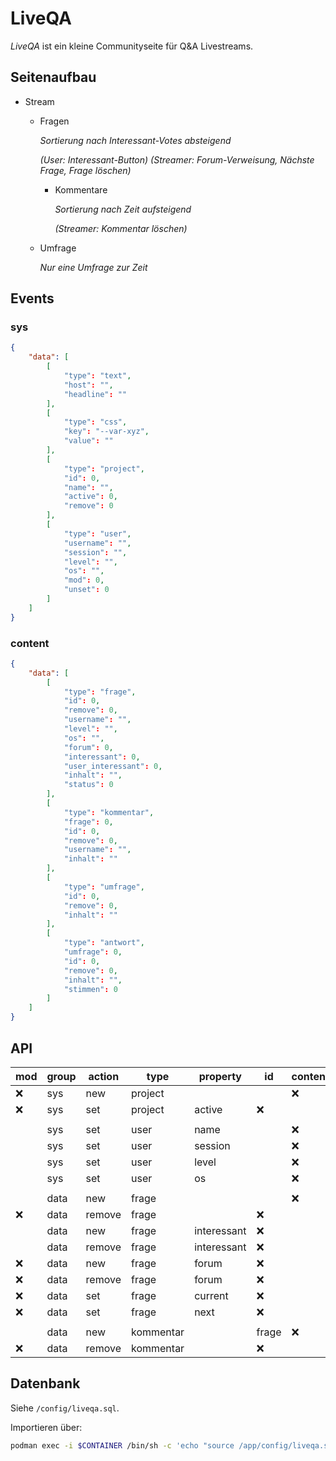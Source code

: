 # LiveQA

*LiveQA* ist ein kleine Communityseite für Q&A Livestreams.

## Seitenaufbau

- Stream

  - Fragen

    *Sortierung nach Interessant-Votes absteigend*

    *(User: Interessant-Button)*
    *(Streamer: Forum-Verweisung, Nächste Frage, Frage löschen)*

    - Kommentare

      *Sortierung nach Zeit aufsteigend*

      *(Streamer: Kommentar löschen)*

  - Umfrage

    *Nur eine Umfrage zur Zeit*

## Events

### sys

```json
{
    "data": [
        [
            "type": "text",
            "host": "",
            "headline": ""
        ],
        [
            "type": "css",
            "key": "--var-xyz",
            "value": ""
        ],
        [
            "type": "project",
            "id": 0,
            "name": "",
            "active": 0,
            "remove": 0
        ],
        [
            "type": "user",
            "username": "",
            "session": "",
            "level": "",
            "os": "",
            "mod": 0,
            "unset": 0
        ]
    ]
}
```



### content

```json
{
    "data": [
        [
            "type": "frage",
            "id": 0,
            "remove": 0,
            "username": "",
            "level": "",
            "os": "",
            "forum": 0,
            "interessant": 0,
            "user_interessant": 0,
            "inhalt": "",
            "status": 0
        ],
        [
            "type": "kommentar",
            "frage": 0,
            "id": 0,
            "remove": 0,
            "username": "",
            "inhalt": ""
        ],
        [
            "type": "umfrage",
            "id": 0,
            "remove": 0,
            "inhalt": ""
        ],
        [
            "type": "antwort",
            "umfrage": 0,
            "id": 0,
            "remove": 0,
            "inhalt": "",
            "stimmen": 0
        ]
    ]
}
```



## API

| mod  | group | action | type      | property    | id    | content |
| ---- | ----- | ------ | --------- | ----------- | ----- | ------- |
| :x:  | sys   | new    | project   |             |       | :x:     |
| :x:  | sys   | set    | project   | active      | :x:   |         |
|      |       |        |           |             |       |         |
|      | sys   | set    | user      | name        |       | :x:     |
|      | sys   | set    | user      | session     |       | :x:     |
|      | sys   | set    | user      | level       |       | :x:     |
|      | sys   | set    | user      | os          |       | :x:     |
|      |       |        |           |             |       |         |
|      | data  | new    | frage     |             |       | :x:     |
| :x:  | data  | remove | frage     |             | :x:   |         |
|      | data  | new    | frage     | interessant | :x:   |         |
|      | data  | remove | frage     | interessant | :x:   |         |
| :x:  | data  | new    | frage     | forum       | :x:   |         |
| :x:  | data  | remove | frage     | forum       | :x:   |         |
| :x:  | data  | set    | frage     | current     | :x:   |         |
| :x:  | data  | set    | frage     | next        | :x:   |         |
|      |       |        |           |             |       |         |
|      | data  | new    | kommentar |             | frage | :x:     |
| :x:  | data  | remove | kommentar |             | :x:   |         |

## Datenbank

Siehe `/config/liveqa.sql`.

Importieren über: 

````bash
podman exec -i $CONTAINER /bin/sh -c 'echo "source /app/config/liveqa.sql" | mysql -u root --password='
````
